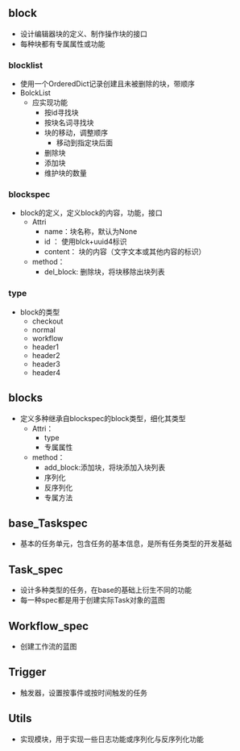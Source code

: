 ## **block**
- 设计编辑器块的定义、制作操作块的接口
- 每种块都有专属属性或功能

### blocklist
- 使用一个OrderedDict记录创建且未被删除的块，带顺序
- BolckList
	- 应实现功能
		- 按id寻找块
		- 按块名词寻找块
		- 块的移动，调整顺序
			- 移动到指定块后面
		- 删除块
		- 添加块
		- 维护块的数量
### blockspec
- block的定义，定义block的内容，功能，接口
	- Attri
		- name：块名称，默认为None
		- id ： 使用blck+uuid4标识
		- content： 块的内容（文字文本或其他内容的标识）
	- method：
		- del_block: 删除块，将块移除出块列表
### type
- block的类型
	- checkout
	- normal
	- workflow
	- header1
	- header2
	- header3
	- header4

## blocks
- 定义多种继承自blockspec的block类型，细化其类型
	- Attri：
		- type
		- 专属属性
	- method：
		- add_block:添加块，将块添加入块列表
		- 序列化
		- 反序列化
		- 专属方法
## **base_Taskspec**
- 基本的任务单元，包含任务的基本信息，是所有任务类型的开发基础

## **Task_spec**
- 设计多种类型的任务，在base的基础上衍生不同的功能
- 每一种spec都是用于创建实际Task对象的蓝图
## **Workflow_spec**
- 创建工作流的蓝图

## **Trigger**
- 触发器，设置按事件或按时间触发的任务


## **Utils**
- 实现模块，用于实现一些日志功能或序列化与反序列化功能